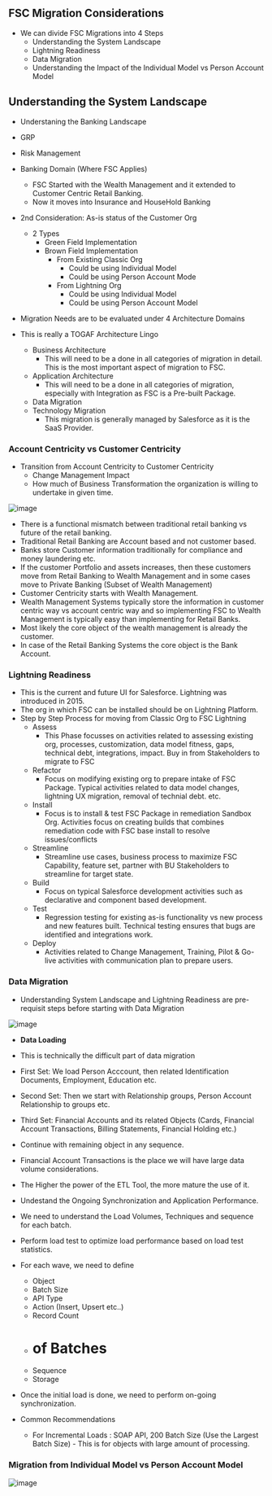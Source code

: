 ## FSC Migration Considerations

* We can divide FSC Migrations into 4 Steps
  * Understanding the System Landscape
  * Lightning Readiness
  * Data Migration
  * Understanding the Impact of the Individual Model vs Person Account Model
  
## Understanding the System Landscape

* Understaning the Banking Landscape
* GRP
* Risk Management

* Banking Domain (Where FSC Applies)
  * FSC Started with the Wealth Management and it extended to Customer Centric Retail Banking.
  * Now it moves into Insurance and HouseHold Banking
  
* 2nd Consideration: As-is status of the Customer Org
  * 2 Types
    * Green Field Implementation
    * Brown Field Implementation
      * From Existing Classic Org
        * Could be using Individual Model
        * Could be using Person Account Mode
      * From Lightning Org
        * Could be using Individual Model
        * Could be using Person Account Model

* Migration Needs are to be evaluated under 4 Architecture Domains
* This is really a TOGAF Architecture Lingo 
  * Business Architecture
    * This will need to be a done in all categories of migration in detail. This is the most important aspect of migration to FSC.
  * Application Architecture
    * This will need to be a done in all categories of migration, especially with Integration as FSC is a Pre-built Package.
  * Data Migration
  * Technology Migration
    * This migration is generally managed by Salesforce as it is the SaaS Provider.

### Account Centricity vs Customer Centricity

* Transition from Account Centricity to Customer Centricity
  * Change Management Impact
  * How much of Business Transformation the organization is willing to undertake in given time.

![image](https://user-images.githubusercontent.com/2145211/51444362-8a3e0980-1cc4-11e9-8c84-48ee54efa983.png)

* There is a functional mismatch between traditional retail banking vs future of the retail banking.
* Traditional Retail Banking are Account based and not customer based.
* Banks store Customer information traditionally for compliance and money laundering etc.
* If the customer Portfolio and assets increases, then these customers move from Retail Banking to Wealth Management and in some cases move to Private Banking (Subset of Wealth Management)
* Customer Centricity starts with Wealth Management.
* Wealth Management Systems typically store the information in customer centric way vs account centric way and so implementing FSC to Wealth Management is typically easy than implementing for Retail Banks.
* Most likely the core object of the wealth management is already the customer.
* In case of the Retail Banking Systems the core object is the Bank Account.


### Lightning Readiness

* This is the current and future UI for Salesforce. Lightning was introduced in 2015.
* The org in which FSC can be installed should be on Lightning Platform.
* Step by Step Process for moving from Classic Org to FSC Lightning
  * Assess
    * This Phase focusses on activities related to assessing existing org, processes, customization, data model fitness, gaps, technical debt, integrations, impact. Buy in from Stakeholders to migrate to FSC
  * Refactor
    * Focus on modifying existing org to prepare intake of FSC Package. Typical activities related to data model changes, lightning UX migration, removal of technial debt. etc.
  * Install 
    * Focus is to install & test FSC Package in remediation Sandbox Org. Activities focus on creating builds that combines remediation code with FSC base install to resolve issues/conflicts 
  * Streamline
    * Streamline use cases, business process to maximize FSC Capability, feature set, partner with BU Stakeholders to streamline for target state.
  * Build
    * Focus on typical Salesforce development activities such as declarative and component based development.
  * Test
    * Regression testing for existing as-is functionality vs new process and new features built. Technical testing ensures that bugs are identified and integrations work.
  * Deploy
    * Activities related to Change Management, Training, Pilot & Go-live activities with communication plan to prepare users.
    
  
### Data Migration

* Understanding System Landscape and Lightning Readiness are pre-requisit steps before starting with Data Migration

![image](https://user-images.githubusercontent.com/2145211/51444811-a2b12280-1cca-11e9-9656-85bf7504d446.png)

* **Data Loading**

* This is technically the difficult part of data migration
* First Set:  We load Person Acccount, then related Identification Documents, Employment, Education etc.
* Second Set: Then we start with Relationship groups, Person Account Relationship to groups etc.
* Third Set: Financial Accounts and its related Objects (Cards, Financial Account Transactions, Billing Statements, Financial Holding etc.)
* Continue with remaining object in any sequence.
* Financial Account Transactions is the place we will have large data volume considerations.
* The Higher the power of the ETL Tool, the more mature the use of it. 
* Undestand the Ongoing Synchronization and Application Performance. 
* We need to understand the Load Volumes, Techniques and sequence for each batch.
* Perform load test to optimize load performance based on load test statistics. 
* For each wave, we need to define
  * Object
  * Batch Size
  * API Type
  * Action (Insert, Upsert etc..)
  * Record Count
  * # of Batches
  * Sequence
  * Storage
* Once the initial load is done, we need to perform on-going synchronization.
* Common Recommendations
  * For Incremental Loads : SOAP API, 200 Batch Size (Use the Largest Batch Size) - This is for objects with large amount of processing.


### Migration from Individual Model vs Person Account Model

![image](https://user-images.githubusercontent.com/2145211/51444951-c4130e00-1ccc-11e9-86e9-a11c44638f16.png)









